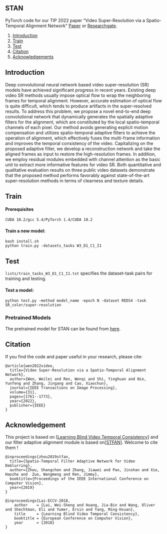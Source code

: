 

## STAN

PyTorch code for our TIP 2022 paper “Video Super-Resolution via a Spatio-Temporal Alignment Network” [Paper](https://ieeexplore.ieee.org/document/9700735) or [Researchgate](https://www.researchgate.net/publication/358314922_Video_Super-Resolution_via_a_Spatio-Temporal_Alignment_Network).

1. [Introduction](https://github.com/wwlCape/STAN#introduction)
2. [Train](https://github.com/wwlCape/STAN#begin-to-train)
3. [Test](https://github.com/wwlCape/STAN#begin-to-test)
4. [Citation](https://github.com/wwlCape/STAN#Citation)
5. [Acknowledgements](https://github.com/wwlCape/STAN#Acknowledgements)



## Introduction

Deep convolutional neural network based video super-resolution (SR) models have achieved significant progress in recent years. Existing deep video SR methods usually impose optical flow to wrap the neighboring frames for temporal alignment. However, accurate estimation of optical flow is quite difficult, which tends to produce artifacts in the super-resolved results. To address this problem, we propose a novel end-to-end deep convolutional network that dynamically generates the spatially adaptive filters for the alignment, which are constituted by the local spatio-temporal channels of each pixel. Our method avoids generating explicit motion compensation and utilizes spatio-temporal adaptive filters to achieve the operation of alignment, which effectively fuses the multi-frame information and improves the temporal consistency of the video. Capitalizing on the proposed adaptive filter, we develop a reconstruction network and take the aligned frames as input to restore the high-resolution frames. In addition, we employ residual modules embedded with channel attention as the basic unit to extract more informative features for video SR. Both quantitative and qualitative evaluation results on three public video datasets demonstrate that the proposed method performs favorably against state-of-the-art super-resolution methods in terms of clearness and texture details.



## Train

#### Prerequisites

```
CUDA 10.2/gcc 5.4/PyTorch 1.4/CUDA 10.2
```

#### Train a new model:

```
bash install.sh
python train.py -datasets_tasks W3_D1_C1_I1
```



## Test

`lists/train_tasks_W3_D1_C1_I1.txt`  specifies the dataset-task pairs for training and testing.

#### Test a model:

```
python test.py -method model_name -epoch N -dataset REDS4 -task SR_color/super-resolution
```

### Pretrained Models

The pretrained model for STAN can be found from [here](https://drive.google.com/file/d/1vV-HIyKnVrNa8h2LVyRezleVmbwkVBy3/view?usp=sharing). 



## Citation

If you find the code and paper useful in your research, please cite:

```
@article{wen2022video,
  title={Video Super-Resolution via a Spatio-Temporal Alignment Network},
  author={Wen, Weilei and Ren, Wenqi and Shi, Yinghuan and Nie, Yunfeng and Zhang, Jingang and Cao, Xiaochun},
  journal={IEEE Transactions on Image Processing},
  volume={31},
  pages={1761--1773},
  year={2022},
  publisher={IEEE}
}
```

## Acknowledgement

This project is based on [[Learning Blind Video Temporal Consistency](https://github.com/phoenix104104/fast_blind_video_consistency)] and our filter  adaptive alignment module is based on[[STFAN](https://github.com/sczhou/STFAN)]. Welcome to cite them !

```
@inproceedings{zhou2019stfan,
  title={Spatio-Temporal Filter Adaptive Network for Video Deblurring},
  author={Zhou, Shangchen and Zhang, Jiawei and Pan, Jinshan and Xie, Haozhe and  Zuo, Wangmeng and Ren, Jimmy},
  booktitle={Proceedings of the IEEE International Conference on Computer Vision},
  year={2019}
}

@inproceedings{Lai-ECCV-2018,
    author    = {Lai, Wei-Sheng and Huang, Jia-Bin and Wang, Oliver and Shechtman, Eli and Yumer, Ersin and Yang, Ming-Hsuan}, 
    title     = {Learning Blind Video Temporal Consistency}, 
    booktitle = {European Conference on Computer Vision},
    year      = {2018}
}
```

